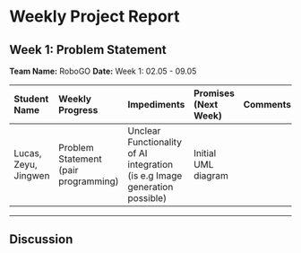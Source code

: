 # Weekly Project Report



## Week 1: Problem Statement
**Team Name:** RoboGO
**Date:** Week 1:  02.05 - 09.05


| Student Name         | Weekly Progress                      | Impediments                                                                | Promises (Next Week) | Comments |
|:---------------------|:-------------------------------------|:---------------------------------------------------------------------------|:---------------------| :------- |
| Lucas, Zeyu, Jingwen | Problem Statement (pair programming) | Unclear Functionality of AI integration (is e.g Image generation possible) | Initial UML diagram  |             |

---

## Discussion
